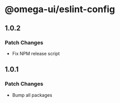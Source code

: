 # @omega-ui/eslint-config

## 1.0.2

### Patch Changes

- Fix NPM release script

## 1.0.1

### Patch Changes

- Bump all packages
